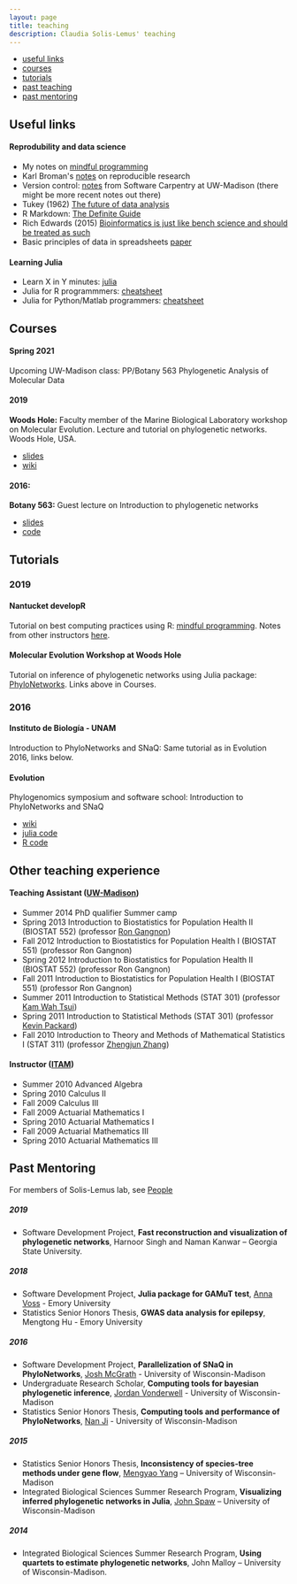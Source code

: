 ```yaml
---
layout: page
title: teaching
description: Claudia Solis-Lemus' teaching
---
```


<div class="navbar">
    <div class="navbar-inner">
        <ul class="nav">
            <li><a href="#knowledge">useful links</a></li>
            <li><a href="#courses">courses</a></li>
            <li><a href="#tutorials">tutorials</a></li>
            <li><a href="#experience">past teaching</a></li>
            <li><a href="#mentoring">past mentoring</a></li>
        </ul>
    </div>
</div>

## <a name="knowledge"></a>Useful links

#### Reprodubility and data science
- My notes on [mindful programming](https://github.com/crsl4/mindful-programming/blob/master/lecture.md)
- Karl Broman's [notes](http://kbroman.org/Tools4RR/) on reproducible research
- Version control: [notes](https://uw-madison-aci.github.io/2018-01-10-uwmadison-swc/) from Software Carpentry at UW-Madison (there might be more recent notes out there)
- Tukey (1962) [The future of data analysis](https://projecteuclid.org/euclid.aoms/1177704711)
- R Markdown: [The Definite Guide](https://bookdown.org/yihui/rmarkdown/)
- Rich Edwards (2015) [Bioinformatics is just like bench science and should be treated as such](http://cabbagesofdoom.blogspot.com/2015/08/bioinformatics-is-just-like-bench.html)
- Basic principles of data in spreadsheets [paper](https://www.tandfonline.com/doi/full/10.1080/00031305.2017.1375989)

#### Learning Julia
- Learn X in Y minutes: [julia](https://learnxinyminutes.com/docs/julia/)
- Julia for R programmmers: [cheatsheet](https://datascience-enthusiast.com/R/R_Julia_cheat_sheet.html)
- Julia for Python/Matlab programmers: [cheatsheet](https://cheatsheets.quantecon.org/)

## <a name="courses"></a>Courses

#### Spring 2021

Upcoming UW-Madison class: PP/Botany 563 Phylogenetic Analysis of Molecular Data

#### 2019 
**Woods Hole:** Faculty member of the Marine Biological Laboratory workshop on Molecular Evolution. Lecture and tutorial on phylogenetic networks. Woods Hole, USA.
  - [slides](https://www.stat.wisc.edu/~claudia/talk-networks-mbl.pdf)
  - [wiki](https://github.com/crsl4/PhyloNetworks.jl/wiki)

#### 2016: 
**Botany 563:** Guest lecture on Introduction to phylogenetic networks
  - [slides](http://www.stat.wisc.edu/~claudia/networks_talkBotany.pdf)
  - [code](http://www.stat.wisc.edu/~claudia/smallTutorialBotany.jl)

## <a name="tutorials"></a>Tutorials

### 2019
#### Nantucket developR
Tutorial on best computing practices using R: [mindful programming](https://github.com/crsl4/mindful-programming/blob/master/lecture.md). Notes from other instructors [here](https://github.com/NantucketDevelopeR/2019Workshop).

#### Molecular Evolution Workshop at Woods Hole
Tutorial on inference of phylogenetic networks using Julia package: [PhyloNetworks](https://github.com/crsl4/PhyloNetworks.jl/wiki). Links above in Courses.

### 2016
#### Instituto de Biolog&iacute;a - UNAM
Introduction to PhyloNetworks and SNaQ: Same tutorial as in Evolution 2016, links below.

#### Evolution
Phylogenomics symposium and software school: Introduction to PhyloNetworks and SNaQ

- [wiki](https://github.com/crsl4/PhyloNetworks.jl/wiki)
- [julia code](http://www.stat.wisc.edu/~claudia/tutorial.jl)
- [R code](http://www.stat.wisc.edu/~claudia/tutorial.r)


## <a name="experience"></a>Other teaching experience

#### Teaching Assistant ([UW-Madison](http://www.wisc.edu/))

- Summer 2014 PhD qualifier Summer camp
- Spring 2013 Introduction to Biostatistics for Population Health II (BIOSTAT 552) (professor [Ron Gangnon](https://www.biostat.wisc.edu/~ronald/))
- Fall 2012 Introduction to Biostatistics for Population Health I (BIOSTAT 551) (professor Ron Gangnon)
- Spring 2012 Introduction to Biostatistics for Population Health II (BIOSTAT 552) (professor Ron Gangnon)
- Fall 2011  Introduction to Biostatistics for Population Health I (BIOSTAT 551) (professor Ron Gangnon)
- Summer 2011 Introduction to Statistical Methods (STAT 301) (professor [Kam Wah Tsui](https://www.stat.wisc.edu/~kwtsui/))
- Spring 2011 Introduction to Statistical Methods (STAT 301) (professor [Kevin Packard](http://www.human.cornell.edu/bio.cfm?netid=kcp48))
- Fall 2010 Introduction to Theory and Methods of Mathematical Statistics I (STAT 311) (professor [Zhengjun Zhang](https://www.stat.wisc.edu/~zjz/))


#### Instructor ([ITAM](https://www.itam.mx/en))

- Summer 2010 Advanced Algebra
- Spring 2010 Calculus II
- Fall 2009 Calculus III
- Fall 2009 Actuarial Mathematics I
- Spring 2010 Actuarial Mathematics I
- Fall 2009 Actuarial Mathematics III
- Spring 2010 Actuarial Mathematics III

## <a name="mentoring"></a>Past Mentoring

For members of Solis-Lemus lab, see [People](https://solislemuslab.github.io//pages/people.html)

##### 2019 
- Software Development Project, **Fast reconstruction and visualization of phylogenetic networks**, Harnoor Singh and Naman Kanwar – Georgia State University.

##### 2018
- Software Development Project, **Julia package for GAMuT test**, [Anna Voss](https://github.com/avoss3) - Emory University
- Statistics Senior Honors Thesis, **GWAS data analysis for epilepsy**, Mengtong Hu - Emory University

##### 2016
- Software Development Project, **Parallelization of SNaQ
  in PhyloNetworks**, [Josh McGrath](https://github.com/josmcg) - University of Wisconsin-Madison
- Undergraduate Research Scholar, **Computing tools for
  bayesian phylogenetic inference**, [Jordan Vonderwell](https://github.com/JVonderwell) - University of Wisconsin-Madison
- Statistics Senior Honors Thesis, **Computing tools
  and performance of PhyloNetworks**, [Nan Ji](https://github.com/frupaul) - University of Wisconsin-Madison

##### 2015
- Statistics Senior Honors Thesis, **Inconsistency of species-tree methods under gene flow**, [Mengyao Yang](https://github.com/mengyaoyang) – University of Wisconsin-Madison
- Integrated Biological Sciences Summer Research Program, **Visualizing inferred phylogenetic networks in Julia**, [John Spaw](https://github.com/JohnPSpaw) – University of Wisconsin-Madison

##### 2014
- Integrated Biological Sciences Summer Research Program, **Using quartets to estimate phylogenetic networks**, John Malloy – University of Wisconsin-Madison.